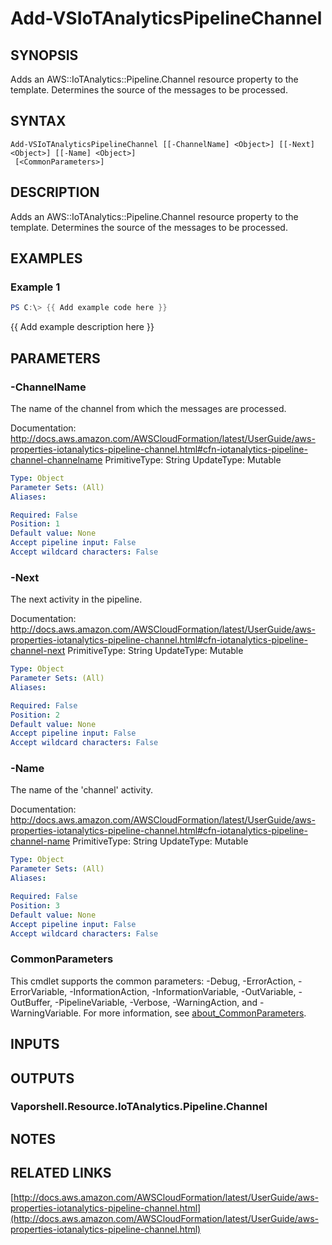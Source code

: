 # Add-VSIoTAnalyticsPipelineChannel

## SYNOPSIS
Adds an AWS::IoTAnalytics::Pipeline.Channel resource property to the template.
Determines the source of the messages to be processed.

## SYNTAX

```
Add-VSIoTAnalyticsPipelineChannel [[-ChannelName] <Object>] [[-Next] <Object>] [[-Name] <Object>]
 [<CommonParameters>]
```

## DESCRIPTION
Adds an AWS::IoTAnalytics::Pipeline.Channel resource property to the template.
Determines the source of the messages to be processed.

## EXAMPLES

### Example 1
```powershell
PS C:\> {{ Add example code here }}
```

{{ Add example description here }}

## PARAMETERS

### -ChannelName
The name of the channel from which the messages are processed.

Documentation: http://docs.aws.amazon.com/AWSCloudFormation/latest/UserGuide/aws-properties-iotanalytics-pipeline-channel.html#cfn-iotanalytics-pipeline-channel-channelname
PrimitiveType: String
UpdateType: Mutable

```yaml
Type: Object
Parameter Sets: (All)
Aliases:

Required: False
Position: 1
Default value: None
Accept pipeline input: False
Accept wildcard characters: False
```

### -Next
The next activity in the pipeline.

Documentation: http://docs.aws.amazon.com/AWSCloudFormation/latest/UserGuide/aws-properties-iotanalytics-pipeline-channel.html#cfn-iotanalytics-pipeline-channel-next
PrimitiveType: String
UpdateType: Mutable

```yaml
Type: Object
Parameter Sets: (All)
Aliases:

Required: False
Position: 2
Default value: None
Accept pipeline input: False
Accept wildcard characters: False
```

### -Name
The name of the 'channel' activity.

Documentation: http://docs.aws.amazon.com/AWSCloudFormation/latest/UserGuide/aws-properties-iotanalytics-pipeline-channel.html#cfn-iotanalytics-pipeline-channel-name
PrimitiveType: String
UpdateType: Mutable

```yaml
Type: Object
Parameter Sets: (All)
Aliases:

Required: False
Position: 3
Default value: None
Accept pipeline input: False
Accept wildcard characters: False
```

### CommonParameters
This cmdlet supports the common parameters: -Debug, -ErrorAction, -ErrorVariable, -InformationAction, -InformationVariable, -OutVariable, -OutBuffer, -PipelineVariable, -Verbose, -WarningAction, and -WarningVariable. For more information, see [about_CommonParameters](http://go.microsoft.com/fwlink/?LinkID=113216).

## INPUTS

## OUTPUTS

### Vaporshell.Resource.IoTAnalytics.Pipeline.Channel
## NOTES

## RELATED LINKS

[http://docs.aws.amazon.com/AWSCloudFormation/latest/UserGuide/aws-properties-iotanalytics-pipeline-channel.html](http://docs.aws.amazon.com/AWSCloudFormation/latest/UserGuide/aws-properties-iotanalytics-pipeline-channel.html)

